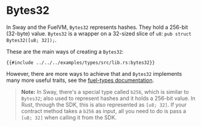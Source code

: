 # Bytes32

In Sway and the FuelVM, `Bytes32` represents hashes. They hold a 256-bit (32-byte) value. `Bytes32` is a wrapper on a 32-sized slice of `u8`: `pub struct Bytes32([u8; 32]);`.

These are the main ways of creating a `Bytes32`:

```rust,ignore
{{#include ../../../examples/types/src/lib.rs:bytes32}}
```

However, there are more ways to achieve that and `Bytes32` implements many more useful traits, see the [fuel-types documentation](https://docs.rs/fuel-types/latest/fuel_types/struct.Bytes32.html).

> **Note:** In Sway, there's a special type called `b256`, which is similar to `Bytes32`; also used to represent hashes and it holds a 256-bit value. In Rust, through the SDK, this is also represented as `[u8; 32]`. If your contract method takes a `b256` as input, all you need to do is pass a `[u8; 32]` when calling it from the SDK.
